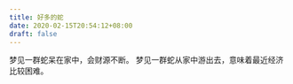 ```yaml
---
title: 好多的蛇
date: 2020-02-15T20:54:12+08:00
draft: false
---
```


梦见一群蛇呆在家中，会财源不断。
梦见一群蛇从家中游出去，意味着最近经济比较困难。
